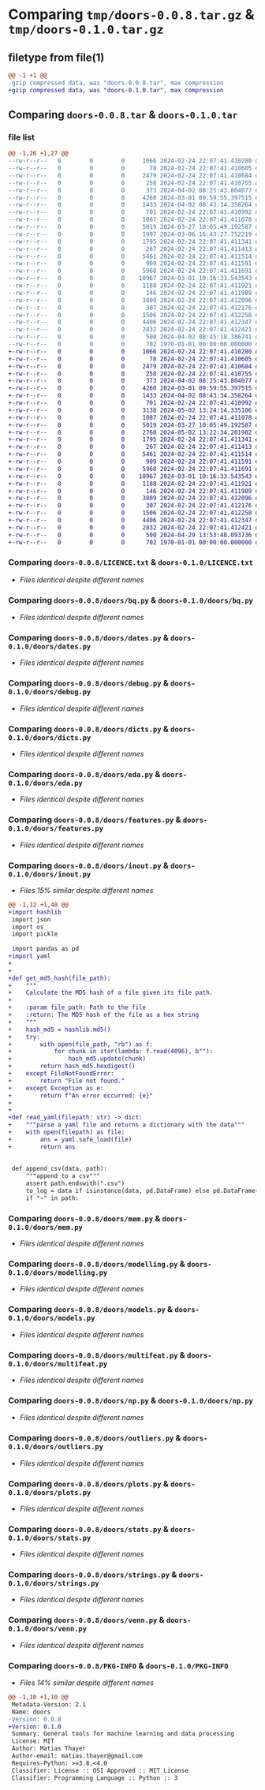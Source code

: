 # Comparing `tmp/doors-0.0.8.tar.gz` & `tmp/doors-0.1.0.tar.gz`

## filetype from file(1)

```diff
@@ -1 +1 @@
-gzip compressed data, was "doors-0.0.8.tar", max compression
+gzip compressed data, was "doors-0.1.0.tar", max compression
```

## Comparing `doors-0.0.8.tar` & `doors-0.1.0.tar`

### file list

```diff
@@ -1,26 +1,27 @@
--rw-r--r--   0        0        0     1066 2024-02-24 22:07:41.410280 doors-0.0.8/LICENCE.txt
--rw-r--r--   0        0        0       78 2024-02-24 22:07:41.410605 doors-0.0.8/doors/__init__.py
--rw-r--r--   0        0        0     2479 2024-02-24 22:07:41.410684 doors-0.0.8/doors/bq.py
--rw-r--r--   0        0        0      258 2024-02-24 22:07:41.410755 doors-0.0.8/doors/clargs.py
--rw-r--r--   0        0        0      373 2024-04-02 08:25:43.804077 doors-0.0.8/doors/cleaning.py
--rw-r--r--   0        0        0     4260 2024-03-01 09:59:55.397515 doors-0.0.8/doors/dates.py
--rw-r--r--   0        0        0     1433 2024-04-02 08:43:34.358264 doors-0.0.8/doors/debug.py
--rw-r--r--   0        0        0      701 2024-02-24 22:07:41.410992 doors-0.0.8/doors/dicts.py
--rw-r--r--   0        0        0     1087 2024-02-24 22:07:41.411078 doors-0.0.8/doors/eda.py
--rw-r--r--   0        0        0     5019 2024-03-27 10:05:49.192587 doors-0.0.8/doors/features.py
--rw-r--r--   0        0        0     1997 2024-03-06 16:43:27.752219 doors-0.0.8/doors/inout.py
--rw-r--r--   0        0        0     1795 2024-02-24 22:07:41.411341 doors-0.0.8/doors/mem.py
--rw-r--r--   0        0        0      267 2024-02-24 22:07:41.411413 doors-0.0.8/doors/metrics.py
--rw-r--r--   0        0        0     5461 2024-02-24 22:07:41.411514 doors-0.0.8/doors/modelling.py
--rw-r--r--   0        0        0      909 2024-02-24 22:07:41.411591 doors-0.0.8/doors/models.py
--rw-r--r--   0        0        0     5968 2024-02-24 22:07:41.411691 doors-0.0.8/doors/multifeat.py
--rw-r--r--   0        0        0    10967 2024-03-01 10:16:33.543543 doors-0.0.8/doors/np.py
--rw-r--r--   0        0        0     1188 2024-02-24 22:07:41.411921 doors-0.0.8/doors/outliers.py
--rw-r--r--   0        0        0      146 2024-02-24 22:07:41.411989 doors-0.0.8/doors/paths.py
--rw-r--r--   0        0        0     3809 2024-02-24 22:07:41.412096 doors-0.0.8/doors/plots.py
--rw-r--r--   0        0        0      307 2024-02-24 22:07:41.412176 doors-0.0.8/doors/setup_logger.py
--rw-r--r--   0        0        0     1506 2024-02-24 22:07:41.412258 doors-0.0.8/doors/stats.py
--rw-r--r--   0        0        0     4406 2024-02-24 22:07:41.412347 doors-0.0.8/doors/strings.py
--rw-r--r--   0        0        0     2832 2024-02-24 22:07:41.412421 doors-0.0.8/doors/venn.py
--rw-r--r--   0        0        0      500 2024-04-02 08:45:18.386741 doors-0.0.8/pyproject.toml
--rw-r--r--   0        0        0      702 1970-01-01 00:00:00.000000 doors-0.0.8/PKG-INFO
+-rw-r--r--   0        0        0     1066 2024-02-24 22:07:41.410280 doors-0.1.0/LICENCE.txt
+-rw-r--r--   0        0        0       78 2024-02-24 22:07:41.410605 doors-0.1.0/doors/__init__.py
+-rw-r--r--   0        0        0     2479 2024-02-24 22:07:41.410684 doors-0.1.0/doors/bq.py
+-rw-r--r--   0        0        0      258 2024-02-24 22:07:41.410755 doors-0.1.0/doors/clargs.py
+-rw-r--r--   0        0        0      373 2024-04-02 08:25:43.804077 doors-0.1.0/doors/cleaning.py
+-rw-r--r--   0        0        0     4260 2024-03-01 09:59:55.397515 doors-0.1.0/doors/dates.py
+-rw-r--r--   0        0        0     1433 2024-04-02 08:43:34.358264 doors-0.1.0/doors/debug.py
+-rw-r--r--   0        0        0      701 2024-02-24 22:07:41.410992 doors-0.1.0/doors/dicts.py
+-rw-r--r--   0        0        0     3138 2024-05-02 13:24:14.335106 doors-0.1.0/doors/download.py
+-rw-r--r--   0        0        0     1087 2024-02-24 22:07:41.411078 doors-0.1.0/doors/eda.py
+-rw-r--r--   0        0        0     5019 2024-03-27 10:05:49.192587 doors-0.1.0/doors/features.py
+-rw-r--r--   0        0        0     2760 2024-05-02 13:22:34.201982 doors-0.1.0/doors/inout.py
+-rw-r--r--   0        0        0     1795 2024-02-24 22:07:41.411341 doors-0.1.0/doors/mem.py
+-rw-r--r--   0        0        0      267 2024-02-24 22:07:41.411413 doors-0.1.0/doors/metrics.py
+-rw-r--r--   0        0        0     5461 2024-02-24 22:07:41.411514 doors-0.1.0/doors/modelling.py
+-rw-r--r--   0        0        0      909 2024-02-24 22:07:41.411591 doors-0.1.0/doors/models.py
+-rw-r--r--   0        0        0     5968 2024-02-24 22:07:41.411691 doors-0.1.0/doors/multifeat.py
+-rw-r--r--   0        0        0    10967 2024-03-01 10:16:33.543543 doors-0.1.0/doors/np.py
+-rw-r--r--   0        0        0     1188 2024-02-24 22:07:41.411921 doors-0.1.0/doors/outliers.py
+-rw-r--r--   0        0        0      146 2024-02-24 22:07:41.411989 doors-0.1.0/doors/paths.py
+-rw-r--r--   0        0        0     3809 2024-02-24 22:07:41.412096 doors-0.1.0/doors/plots.py
+-rw-r--r--   0        0        0      307 2024-02-24 22:07:41.412176 doors-0.1.0/doors/setup_logger.py
+-rw-r--r--   0        0        0     1506 2024-02-24 22:07:41.412258 doors-0.1.0/doors/stats.py
+-rw-r--r--   0        0        0     4406 2024-02-24 22:07:41.412347 doors-0.1.0/doors/strings.py
+-rw-r--r--   0        0        0     2832 2024-02-24 22:07:41.412421 doors-0.1.0/doors/venn.py
+-rw-r--r--   0        0        0      500 2024-04-29 13:53:48.093736 doors-0.1.0/pyproject.toml
+-rw-r--r--   0        0        0      702 1970-01-01 00:00:00.000000 doors-0.1.0/PKG-INFO
```

### Comparing `doors-0.0.8/LICENCE.txt` & `doors-0.1.0/LICENCE.txt`

 * *Files identical despite different names*

### Comparing `doors-0.0.8/doors/bq.py` & `doors-0.1.0/doors/bq.py`

 * *Files identical despite different names*

### Comparing `doors-0.0.8/doors/dates.py` & `doors-0.1.0/doors/dates.py`

 * *Files identical despite different names*

### Comparing `doors-0.0.8/doors/debug.py` & `doors-0.1.0/doors/debug.py`

 * *Files identical despite different names*

### Comparing `doors-0.0.8/doors/dicts.py` & `doors-0.1.0/doors/dicts.py`

 * *Files identical despite different names*

### Comparing `doors-0.0.8/doors/eda.py` & `doors-0.1.0/doors/eda.py`

 * *Files identical despite different names*

### Comparing `doors-0.0.8/doors/features.py` & `doors-0.1.0/doors/features.py`

 * *Files identical despite different names*

### Comparing `doors-0.0.8/doors/inout.py` & `doors-0.1.0/doors/inout.py`

 * *Files 15% similar despite different names*

```diff
@@ -1,12 +1,40 @@
+import hashlib
 import json
 import os
 import pickle
 
 import pandas as pd
+import yaml
+
+
+def get_md5_hash(file_path):
+    """
+    Calculate the MD5 hash of a file given its file path.
+
+    :param file_path: Path to the file
+    :return: The MD5 hash of the file as a hex string
+    """
+    hash_md5 = hashlib.md5()
+    try:
+        with open(file_path, "rb") as f:
+            for chunk in iter(lambda: f.read(4096), b""):
+                hash_md5.update(chunk)
+        return hash_md5.hexdigest()
+    except FileNotFoundError:
+        return "File not found."
+    except Exception as e:
+        return f"An error occurred: {e}"
+
+
+def read_yaml(filepath: str) -> dict:
+    """parse a yaml file and returns a dictionary with the data"""
+    with open(filepath) as file:
+        ans = yaml.safe_load(file)
+        return ans
 
 
 def append_csv(data, path):
     """append to a csv"""
     assert path.endswith(".csv")
     to_log = data if isinstance(data, pd.DataFrame) else pd.DataFrame(data)
     if "~" in path:
```

### Comparing `doors-0.0.8/doors/mem.py` & `doors-0.1.0/doors/mem.py`

 * *Files identical despite different names*

### Comparing `doors-0.0.8/doors/modelling.py` & `doors-0.1.0/doors/modelling.py`

 * *Files identical despite different names*

### Comparing `doors-0.0.8/doors/models.py` & `doors-0.1.0/doors/models.py`

 * *Files identical despite different names*

### Comparing `doors-0.0.8/doors/multifeat.py` & `doors-0.1.0/doors/multifeat.py`

 * *Files identical despite different names*

### Comparing `doors-0.0.8/doors/np.py` & `doors-0.1.0/doors/np.py`

 * *Files identical despite different names*

### Comparing `doors-0.0.8/doors/outliers.py` & `doors-0.1.0/doors/outliers.py`

 * *Files identical despite different names*

### Comparing `doors-0.0.8/doors/plots.py` & `doors-0.1.0/doors/plots.py`

 * *Files identical despite different names*

### Comparing `doors-0.0.8/doors/stats.py` & `doors-0.1.0/doors/stats.py`

 * *Files identical despite different names*

### Comparing `doors-0.0.8/doors/strings.py` & `doors-0.1.0/doors/strings.py`

 * *Files identical despite different names*

### Comparing `doors-0.0.8/doors/venn.py` & `doors-0.1.0/doors/venn.py`

 * *Files identical despite different names*

### Comparing `doors-0.0.8/PKG-INFO` & `doors-0.1.0/PKG-INFO`

 * *Files 14% similar despite different names*

```diff
@@ -1,10 +1,10 @@
 Metadata-Version: 2.1
 Name: doors
-Version: 0.0.8
+Version: 0.1.0
 Summary: General tools for machine learning and data processing
 License: MIT
 Author: Matias Thayer
 Author-email: matias.thayer@gmail.com
 Requires-Python: >=3.8,<4.0
 Classifier: License :: OSI Approved :: MIT License
 Classifier: Programming Language :: Python :: 3
```

